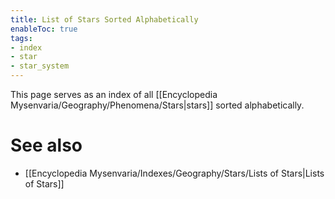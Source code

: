 ```yaml
---
title: List of Stars Sorted Alphabetically
enableToc: true
tags:
- index
- star
- star_system
---
```


This page serves as an index of all [[Encyclopedia Mysenvaria/Geography/Phenomena/Stars|stars]] sorted alphabetically.
# See also
- [[Encyclopedia Mysenvaria/Indexes/Geography/Stars/Lists of Stars|Lists of Stars]]
